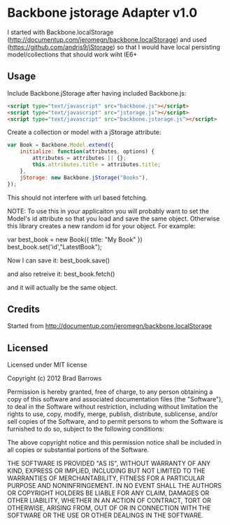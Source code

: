 # Backbone jstorage Adapter v1.0

I started with Backbone.localStorage (http://documentup.com/jeromegn/backbone.localStorage) and used (https://github.com/andris9/jStorage) so that I would have local persisting model/collections that should work wiht IE6+

## Usage

Include Backbone.jStorage after having included Backbone.js:

```html
<script type="text/javascript" src="backbone.js"></script>
<script type="text/javascript" src="jstorage.js"></script>
<script type="text/javascript" src="backbone.jstorage.js"></script>
```

Create a collection or model with a jStorage attribute:

```javascript
var Book = Backbone.Model.extend({
	initialize: function(attributes, options) {
		attributes = attributes || {};
		this.attributes.title = attributes.title;
	},					
	jStorage: new Backbone.jStorage("Books"),
});	
```

This should not interfere with url based fetching.

NOTE: To use this in your applicaiton you will probably want to set the Model's id attribute
so that you load and save the same object. Otherwise this library creates a new random id for 
your object. For example:

var best_book = new Book({ title: "My Book" })
best_book.set('id',"LatestBook");

Now I can save it:
best_book.save()

and also retreive it:
best_book.fetch()

and it will actually be the same object.

## Credits
Started from http://documentup.com/jeromegn/backbone.localStorage

## Licensed

Licensed under MIT license

Copyright (c) 2012 Brad Barrows

Permission is hereby granted, free of charge, to any person obtaining
a copy of this software and associated documentation files (the
"Software"), to deal in the Software without restriction, including
without limitation the rights to use, copy, modify, merge, publish,
distribute, sublicense, and/or sell copies of the Software, and to
permit persons to whom the Software is furnished to do so, subject to
the following conditions:

The above copyright notice and this permission notice shall be
included in all copies or substantial portions of the Software.

THE SOFTWARE IS PROVIDED "AS IS", WITHOUT WARRANTY OF ANY KIND,
EXPRESS OR IMPLIED, INCLUDING BUT NOT LIMITED TO THE WARRANTIES OF
MERCHANTABILITY, FITNESS FOR A PARTICULAR PURPOSE AND
NONINFRINGEMENT. IN NO EVENT SHALL THE AUTHORS OR COPYRIGHT HOLDERS BE
LIABLE FOR ANY CLAIM, DAMAGES OR OTHER LIABILITY, WHETHER IN AN ACTION
OF CONTRACT, TORT OR OTHERWISE, ARISING FROM, OUT OF OR IN CONNECTION
WITH THE SOFTWARE OR THE USE OR OTHER DEALINGS IN THE SOFTWARE.